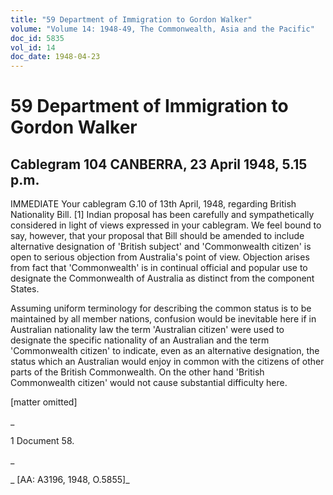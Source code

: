 ```yaml
---
title: "59 Department of Immigration to Gordon Walker"
volume: "Volume 14: 1948-49, The Commonwealth, Asia and the Pacific"
doc_id: 5835
vol_id: 14
doc_date: 1948-04-23
---
```


# 59 Department of Immigration to Gordon Walker

## Cablegram 104 CANBERRA, 23 April 1948, 5.15 p.m.

IMMEDIATE Your cablegram G.10 of 13th April, 1948, regarding British Nationality Bill. [1] Indian proposal has been carefully and sympathetically considered in light of views expressed in your cablegram. We feel bound to say, however, that your proposal that Bill should be amended to include alternative designation of 'British subject' and 'Commonwealth citizen' is open to serious objection from Australia's point of view. Objection arises from fact that 'Commonwealth' is in continual official and popular use to designate the Commonwealth of Australia as distinct from the component States.

Assuming uniform terminology for describing the common status is to be maintained by all member nations, confusion would be inevitable here if in Australian nationality law the term 'Australian citizen' were used to designate the specific nationality of an Australian and the term 'Commonwealth citizen' to indicate, even as an alternative designation, the status which an Australian would enjoy in common with the citizens of other parts of the British Commonwealth. On the other hand 'British Commonwealth citizen' would not cause substantial difficulty here.

[matter omitted]

_

1 Document 58.

_

_ [AA: A3196, 1948, O.5855]_
